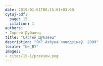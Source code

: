 ```yaml
---
date: 2019-01-01T00:15:01+03:00
cytuj-pdf:
  page: 15
  citation: 1
authors:
- Сяргей Дубавец
title: "Сяргей Дубавец"
description: "ЯК? Азбука паводзінаў. 2009"
locale: "be_BY"
images:
- cites/15-1/preview.png
---
```

